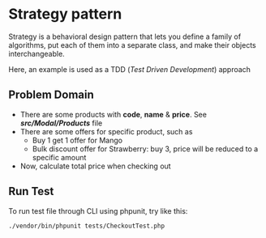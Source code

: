 # Strategy pattern

Strategy is a behavioral design pattern that lets you define a family of algorithms, put each of them into a separate class, and make their objects interchangeable.

Here, an example is used as a TDD (_Test Driven Development_) approach

## Problem Domain

- There are some products with **code**, **name** & **price**. See _**src/Modal/Products**_ file
- There are some offers for specific product, such as
  - Buy 1 get 1 offer for Mango
  - Bulk discount offer for Strawberry: buy 3, price will be reduced to a specific amount
- Now, calculate total price when checking out


## Run Test
To run test file through CLI using phpunit, try like this:
```angular2html
./vendor/bin/phpunit tests/CheckoutTest.php
```